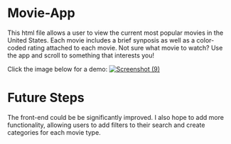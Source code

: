 # Movie-App

This html file allows a user to view the current most popular movies in the United States. Each movie includes a brief synposis as well as a color-coded rating attached to each movie. Not sure what movie to watch? Use the app and scroll to something that interests you!

Click the image below for a demo:
[![Screenshot (9)](https://user-images.githubusercontent.com/62766692/152230132-c765f10e-5f7b-497f-bef0-b4188f013eb8.png)](https://youtu.be/VxOwR0XcMNg)

# Future Steps
The front-end could be be significantly improved. I also hope to add more functionality, allowing users to add filters to their search and create categories for each movie type.
